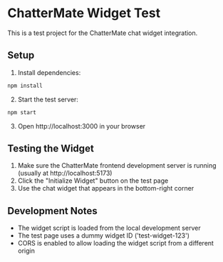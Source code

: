 # ChatterMate Widget Test

This is a test project for the ChatterMate chat widget integration.

## Setup

1. Install dependencies:

```bash
npm install
```

2. Start the test server:

```bash
npm start
```

3. Open http://localhost:3000 in your browser

## Testing the Widget

1. Make sure the ChatterMate frontend development server is running (usually at http://localhost:5173)
2. Click the "Initialize Widget" button on the test page
3. Use the chat widget that appears in the bottom-right corner

## Development Notes

- The widget script is loaded from the local development server
- The test page uses a dummy widget ID ('test-widget-123')
- CORS is enabled to allow loading the widget script from a different origin
